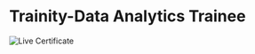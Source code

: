 # Trainity-Data Analytics Trainee
![Live Certificate](https://github.com/user-attachments/assets/8aea1f22-440a-4a1d-a067-bd24306ac470)

 
